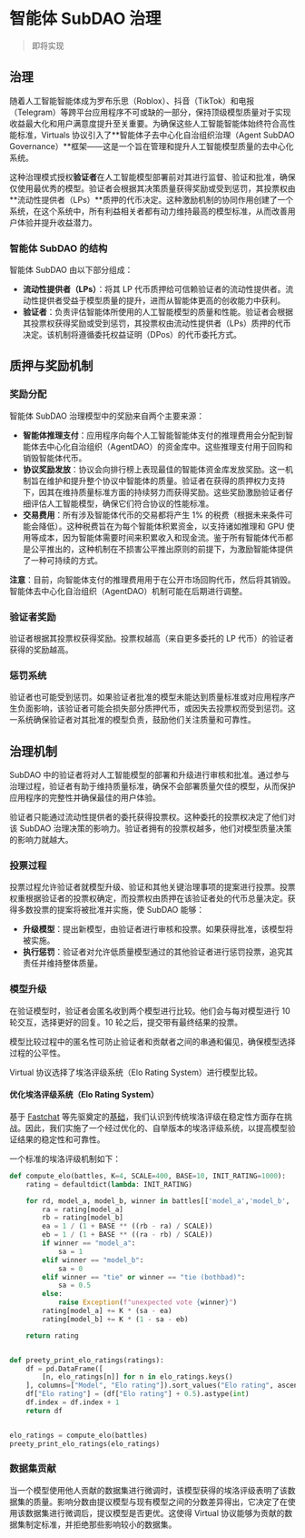 # 智能体 SubDAO 治理

> 即将实现

## 治理

随着人工智能智能体成为罗布乐思（Roblox）、抖音（TikTok）和电报（Telegram）等跨平台应用程序不可或缺的一部分，保持顶级模型质量对于实现收益最大化和用户满意度提升至关重要。为确保这些人工智能智能体始终符合高性能标准，Virtuals 协议引入了**智能体子去中心化自治组织治理（Agent SubDAO Governance）**框架——这是一个旨在管理和提升人工智能模型质量的去中心化系统。

这种治理模式授权**验证者**在人工智能模型部署前对其进行监督、验证和批准，确保仅使用最优秀的模型。验证者会根据其决策质量获得奖励或受到惩罚，其投票权由**流动性提供者（LPs）**质押的代币决定。这种激励机制的协同作用创建了一个系统，在这个系统中，所有利益相关者都有动力维持最高的模型标准，从而改善用户体验并提升收益潜力。

### 智能体 SubDAO 的结构

智能体 SubDAO 由以下部分组成：

- **流动性提供者（LPs）**：将其 LP 代币质押给可信赖验证者的流动性提供者。流动性提供者受益于模型质量的提升，进而从智能体更高的创收能力中获利。
- **验证者**：负责评估智能体所使用的人工智能模型的质量和性能。验证者会根据其投票权获得奖励或受到惩罚，其投票权由流动性提供者（LPs）质押的代币决定。该机制将遵循委托权益证明（DPos）的代币委托方式。

## 质押与奖励机制

### 奖励分配

智能体 SubDAO 治理模型中的奖励来自两个主要来源：

- **智能体推理支付**：应用程序向每个人工智能智能体支付的推理费用会分配到智能体去中心化自治组织（AgentDAO）的资金库中。这些推理支付用于回购和销毁智能体代币。
- **协议奖励发放**：协议会向排行榜上表现最佳的智能体资金库发放奖励。这一机制旨在维护和提升整个协议中智能体的质量。验证者在获得的质押权力支持下，因其在维持质量标准方面的持续努力而获得奖励。这些奖励激励验证者仔细评估人工智能模型，确保它们符合协议的性能标准。
- **交易费用**：所有涉及智能体代币的交易都将产生 1% 的税费（根据未来条件可能会降低）。这种税费旨在为每个智能体积累资金，以支持诸如推理和 GPU 使用等成本，因为智能体需要时间来积累收入和现金流。鉴于所有智能体代币都是公平推出的，这种机制在不损害公平推出原则的前提下，为激励智能体提供了一种可持续的方式。

**注意**：目前，向智能体支付的推理费用用于在公开市场回购代币，然后将其销毁。智能体去中心化自治组织（AgentDAO）机制可能在后期进行调整。

### 验证者奖励

验证者根据其投票权获得奖励。投票权越高（来自更多委托的 LP 代币）的验证者获得的奖励越高。

### 惩罚系统

验证者也可能受到惩罚。如果验证者批准的模型未能达到质量标准或对应用程序产生负面影响，该验证者可能会损失部分质押代币，或因失去投票权而受到惩罚。这一系统确保验证者对其批准的模型负责，鼓励他们关注质量和可靠性。

## 治理机制

SubDAO 中的验证者将对人工智能模型的部署和升级进行审核和批准。通过参与治理过程，验证者有助于维持质量标准，确保不会部署质量欠佳的模型，从而保护应用程序的完整性并确保最佳的用户体验。

验证者只能通过流动性提供者的委托获得投票权。这种委托的投票权决定了他们对该 SubDAO 治理决策的影响力。验证者拥有的投票权越多，他们对模型质量决策的影响力就越大。

### 投票过程

投票过程允许验证者就模型升级、验证和其他关键治理事项的提案进行投票。投票权重根据验证者的投票权确定，而投票权由质押在该验证者处的代币总量决定。获得多数投票的提案将被批准并实施，使 SubDAO 能够：

- **升级模型**：提出新模型，由验证者进行审核和投票。如果获得批准，该模型将被实施。
- **执行惩罚**：验证者对允许低质量模型通过的其他验证者进行惩罚投票，追究其责任并维持整体质量。

### 模型升级

在验证模型时，验证者会匿名收到两个模型进行比较。他们会与每对模型进行 10 轮交互，选择更好的回复。10 轮之后，提交带有最终结果的投票。

模型比较过程中的匿名性可防止验证者和贡献者之间的串通和偏见，确保模型选择过程的公平性。

Virtual 协议选择了埃洛评级系统（Elo Rating System）进行模型比较。

#### 优化埃洛评级系统（Elo Rating System）

基于 [Fastchat](https://github.com/lm-sys/FastChat) 等先驱奠定的[基础](https://colab.research.google.com/drive/1RAWb22-PFNI-X1gPVzc927SGUdfr6nsR?usp=sharing)，我们认识到传统埃洛评级在稳定性方面存在挑战。因此，我们实施了一个经过优化的、自举版本的埃洛评级系统，以提高模型验证结果的稳定性和可靠性。

一个标准的埃洛评级机制如下：

```python
def compute_elo(battles, K=4, SCALE=400, BASE=10, INIT_RATING=1000):
    rating = defaultdict(lambda: INIT_RATING)

    for rd, model_a, model_b, winner in battles[['model_a','model_b', 'winner']].itertuples():
        ra = rating[model_a]
        rb = rating[model_b]
        ea = 1 / (1 + BASE ** ((rb - ra) / SCALE))
        eb = 1 / (1 + BASE ** ((ra - rb) / SCALE))
        if winner == "model_a":
            sa = 1
        elif winner == "model_b":
            sa = 0
        elif winner == "tie" or winner == "tie (bothbad)":
            sa = 0.5
        else:
            raise Exception(f"unexpected vote {winner}")
        rating[model_a] += K * (sa - ea)
        rating[model_b] += K * (1 - sa - eb)

    return rating


def preety_print_elo_ratings(ratings):
    df = pd.DataFrame([
        [n, elo_ratings[n]] for n in elo_ratings.keys()
    ], columns=["Model", "Elo rating"]).sort_values("Elo rating", ascending=False).reset_index(drop=True)
    df["Elo rating"] = (df["Elo rating"] + 0.5).astype(int)
    df.index = df.index + 1
    return df


elo_ratings = compute_elo(battles)
preety_print_elo_ratings(elo_ratings)
```

### 数据集贡献

当一个模型使用他人贡献的数据集进行微调时，该模型获得的埃洛评级表明了该数据集的质量。影响分数由提议模型与现有模型之间的分数差异得出，它决定了在使用该数据集进行微调后，提议模型是否更优。这使得 Virtual 协议能够为贡献的数据集制定标准，并拒绝那些影响较小的数据集。
